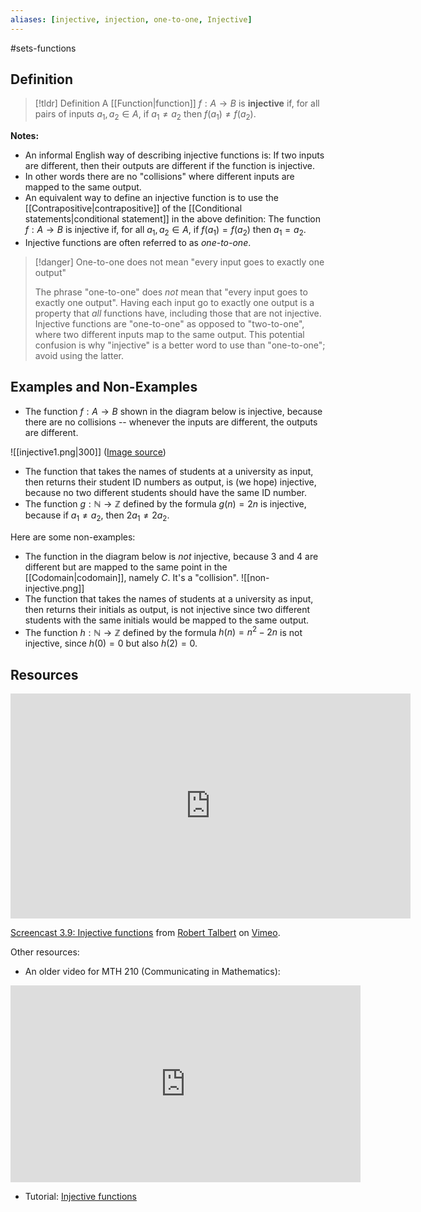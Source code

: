 ```yaml
---
aliases: [injective, injection, one-to-one, Injective]
--- 
```


#sets-functions 

## Definition 

> [!tldr] Definition
> A [[Function|function]] $f: A \rightarrow B$ is **injective** if, for all pairs of inputs $a_1, a_2 \in A$, if $a_1 \neq a_2$ then $f(a_1) \neq f(a_2)$. 

**Notes:**
- An informal English way of describing injective functions is: If two inputs are different, then their outputs are different if the function is injective. 
- In other words there are no "collisions" where different inputs are mapped to the same output. 
- An equivalent way to define an injective function is to use the [[Contrapositive|contrapositive]] of the [[Conditional statements|conditional statement]] in the above definition: The function $f: A \rightarrow B$ is injective if, for all $a_1, a_2 \in A$, if $f(a_1) = f(a_2)$ then $a_1 = a_2$. 
- Injective functions are often referred to as *one-to-one*.  

> [!danger] One-to-one does not mean "every input goes to exactly one output"
> 
> The phrase "one-to-one" does *not* mean that "every input goes to exactly one output". Having each input go to exactly one output is a property that *all* functions have, including those that are not injective. Injective functions are "one-to-one" as opposed to "two-to-one", where two different inputs map to the same output. This potential confusion is why "injective" is a better word to use than "one-to-one"; avoid using the latter. 

## Examples and Non-Examples

- The function $f: A \rightarrow B$ shown in the diagram below is injective, because there are no collisions -- whenever the inputs are different, the outputs are different. 

![[injective1.png|300]]
([Image source](https://www.google.com/url?sa=i&url=https%3A%2F%2Fcollegedunia.com%2Fexams%2Fbijective-function-mathematics-articleid-5395&psig=AOvVaw3bIRWsNf8Mn9zace0S4B8A&ust=1696082301870000&source=images&cd=vfe&opi=89978449&ved=0CBIQjhxqFwoTCLj4zor9z4EDFQAAAAAdAAAAABAE))

- The function that takes the names of students at a university as input, then returns their student ID numbers as output, is (we hope) injective, because no two different students should have the same ID number. 
- The function $g: \mathbb{N} \rightarrow \mathbb{Z}$ defined by the formula $g(n) = 2n$ is injective, because if $a_1 \neq a_2$, then $2a_1 \neq 2a_2$. 

Here are some non-examples: 
- The function in the diagram below is *not* injective, because $3$ and $4$ are different but are mapped to the same point in the [[Codomain|codomain]], namely $C$. It's a "collision". 
![[non-injective.png]]
- The function that takes the names of students at a university as input, then returns their initials as output, is not injective since two different students with the same initials would be mapped to the same output. 
- The function $h: \mathbb{N} \rightarrow \mathbb{Z}$ defined by the formula $h(n) = n^2 - 2n$ is not injective, since $h(0) = 0$ but also $h(2) = 0$. 

## Resources 

<iframe src="https://player.vimeo.com/video/614452153?h=58ba81862d" width="640" height="360" frameborder="0" allow="autoplay; fullscreen; picture-in-picture" allowfullscreen></iframe>
<p><a href="https://vimeo.com/614452153">Screencast 3.9: Injective functions</a> from <a href="https://vimeo.com/user132700952">Robert Talbert</a> on <a href="https://vimeo.com">Vimeo</a>.</p>

Other resources: 
- An older video for MTH 210 (Communicating in Mathematics): 
<iframe width="560" height="315" src="https://www.youtube.com/embed/fGYaaKryZp4" title="YouTube video player" frameborder="0" allow="accelerometer; autoplay; clipboard-write; encrypted-media; gyroscope; picture-in-picture; web-share" allowfullscreen></iframe>

- Tutorial: [Injective functions](https://byjus.com/maths/one-to-one-function)
